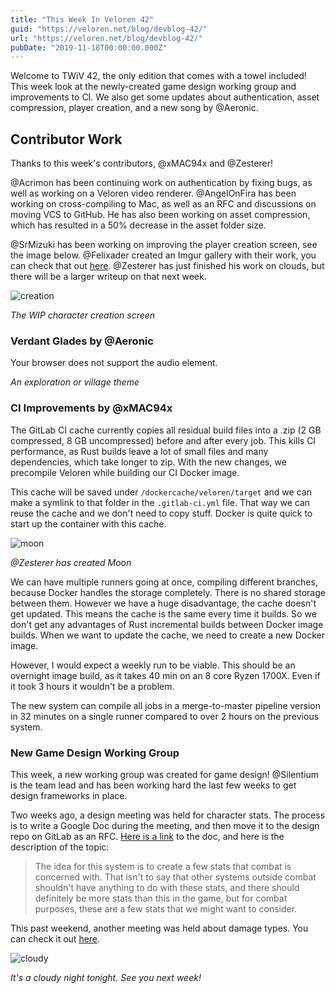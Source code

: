 ```yaml
---
title: "This Week In Veloren 42"
guid: "https://veloren.net/blog/devblog-42/"
url: "https://veloren.net/blog/devblog-42/"
pubDate: "2019-11-18T00:00:00.000Z"
---
```


Welcome to TWiV 42, the only edition that comes with a towel included! This week look at the newly-created game design working group and improvements to CI. We also get some updates about authentication, asset compression, player creation, and a new song by @Aeronic.

## Contributor Work

Thanks to this week's contributors, @xMAC94x and @Zesterer!

@Acrimon has been continuing work on authentication by fixing bugs, as well as working on a Veloren video renderer. @AngelOnFira has been working on cross-compiling to Mac, as well as an RFC and discussions on moving VCS to GitHub. He has also been working on asset compression, which has resulted in a 50% decrease in the asset folder size.

@SrMizuki has been working on improving the player creation screen, see the image below. @Felixader created an Imgur gallery with their work, you can check that out [here](https://imgur.com/a/UK3fplV). @Zesterer has just finished his work on clouds, but there will be a larger writeup on that next week.

![creation](https://s3.eu-central-2.wasabisys.com/veloren-blog/cdn/597826574095613962/645973106032377856/unknown.png)

_The WIP character creation screen_

### Verdant Glades by @Aeronic

Your browser does not support the audio element.

_An exploration or village theme_

### CI Improvements by @xMAC94x

The GitLab CI cache currently copies all residual build files into a .zip (2 GB compressed, 8 GB uncompressed) before and after every job. This kills CI performance, as Rust builds leave a lot of small files and many dependencies, which take longer to zip. With the new changes, we precompile Veloren while building our CI Docker image.

This cache will be saved under `/dockercache/veloren/target` and we can make a symlink to that folder in the `.gitlab-ci.yml` file. That way we can reuse the cache and we don't need to copy stuff. Docker is quite quick to start up the container with this cache.

![moon](https://s3.eu-central-2.wasabisys.com/veloren-blog/cdn/597826574095613962/644579675741356042/unknown.png)

_@Zesterer has created Moon_

We can have multiple runners going at once, compiling different branches, because Docker handles the storage completely. There is no shared storage between them. However we have a huge disadvantage, the cache doesn't get updated. This means the cache is the same every time it builds. So we don't get any advantages of Rust incremental builds between Docker image builds. When we want to update the cache, we need to create a new Docker image.

However, I would expect a weekly run to be viable. This should be an overnight image build, as it takes 40 min on an 8 core Ryzen 1700X. Even if it took 3 hours it wouldn't be a problem.

The new system can compile all jobs in a merge-to-master pipeline version in 32 minutes on a single runner compared to over 2 hours on the previous system.

### New Game Design Working Group

This week, a new working group was created for game design! @Silentium is the team lead and has been working hard the last few weeks to get design frameworks in place.

Two weeks ago, a design meeting was held for character stats. The process is to write a Google Doc during the meeting, and then move it to the design repo on GitLab as an RFC. [Here is a link](https://docs.google.com/document/d/1_vy-UEngZTrYHHIwF3ZMGecInEi0o334mclksvObO10/edit?usp=drivesdk) to the doc, and here is the description of the topic:

> The idea for this system is to create a few stats that combat is concerned with. That isn't to say that other systems outside combat shouldn't have anything to do with these stats, and there should definitely be more stats than this in the game, but for combat purposes, these are a few stats that we might want to consider.

This past weekend, another meeting was held about damage types. You can check it out [here](https://docs.google.com/document/d/1g0kIr_hyo-b7WJFb-pxc5R4MU7Ns_Coxz6I29EL4qTo/edit).

![cloudy](https://s3.eu-central-2.wasabisys.com/veloren-blog/cdn/634860358623821835/646104765884923925/bg_main.png)

_It's a cloudy night tonight. See you next week!_
